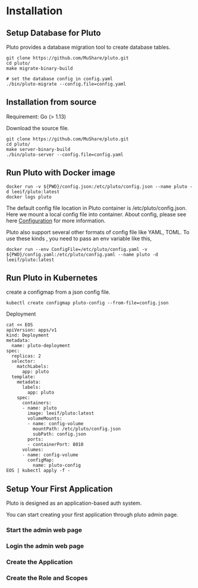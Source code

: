 # Installation

## Setup Database for Pluto

Pluto provides a database migration tool to create database tables.

```
git clone https://github.com/MuShare/pluto.git
cd pluto/
make migrate-binary-build

# set the database config in config.yaml
./bin/pluto-migrate --config.file=config.yaml
```

## Installation from source

Requirement: Go (> 1.13)

Download the source file.
```
git clone https://github.com/MuShare/pluto.git
cd pluto/
make server-binary-build
./bin/pluto-server --config.file=config.yaml
```

## Run Pluto with Docker image
```
docker run -v ${PWD}/config.json:/etc/pluto/config.json --name pluto -d leeif/pluto:latest
docker logs pluto
```
The default config file location in Pluto container is /etc/pluto/config.json.
Here we mount a local config file into container. About config, please see here [Configuration](https://github.com/MuShare/pluto/blob/master/docs/configuration.md) for more information.

Pluto also support several other formats of config file like YAML, TOML.
To use these kinds , you need to pass an env variable like this,
```
docker run --env ConfigFile=/etc/pluto/config.yaml -v ${PWD}/config.yaml:/etc/pluto/config.yaml --name pluto -d leeif/pluto:latest
```

## Run Pluto in Kubernetes
create a configmap from a json config file.
```
kubectl create configmap pluto-config --from-file=config.json
```
Deployment
```
cat << EOS
apiVersion: apps/v1
kind: Deployment
metadata:
  name: pluto-deployment
spec:
  replicas: 2
  selector:
    matchLabels:
      app: pluto
  template:
    metadata:
      labels:
        app: pluto
    spec:
      containers:
      - name: pluto
        image: leeif/pluto:latest
        volumeMounts:
        - name: config-volume
          mountPath: /etc/pluto/config.json
          subPath: config.json
        ports:
        - containerPort: 8010
      volumes:
      - name: config-volume
        configMap:
          name: pluto-config
EOS | kubectl apply -f -
```

## Setup Your First Application

Pluto is designed as an application-based auth system.

You can start creating your first application through pluto admin page.

### Start the admin web page

### Login the admin web page

### Create the Application

### Create the Role and Scopes
